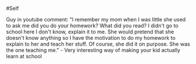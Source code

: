 #Self 

Guy in youtube comment:
	"I remember my mom when I was little she used to ask me did you do your homework? What did you read? I didn't go to school here I don't know, explain it to me. She would pretend that she doesn't know anything so I have the motivation to do my homework to explain to her and teach her stuff. Of course, she did it on purpose. She was the one teaching me." - Very interesting way of making your kid actually learn at school